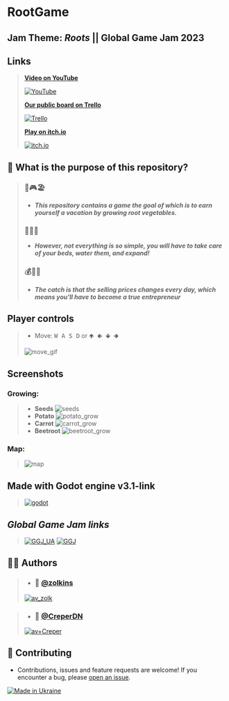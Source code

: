 # RootGame


## **Jam Theme: *Roots* || Global Game Jam 2023**


## Links

>[**Video on YouTube**](https://www.youtube.com/watch?v=4BDzRE_Zzuo&t=13s)
>
>[![YouTube](https://i.imgur.com/qKio0Qq.png)](https://www.youtube.com/watch?v=4BDzRE_Zzuo&t=13s)
>
>[**Our public board on Trello**](https://trello.com/b/biV4kgVa/ggjambestteam)
>
>[![Trello](https://i.imgur.com/L9LRMcz.png)](https://trello.com/b/biV4kgVa/ggjambestteam)
>
>[**Play on itch.io**](https://zolkins.itch.io/rootsgame)
>
>[![itch.io](https://i.imgur.com/RadK1jF.png)](https://zolkins.itch.io/rootsgame)
>
## 🤔 What is the purpose of this repository?
>
>### 🥕🎮🏖️
>
>- ***This repository contains a game the goal of which is to earn yourself a vacation by growing root vegetables.*** 
>
>### 🌱💦😅
>
>- ***However, not everything is so simple, you will have to take care of your beds, water them, and expand!*** 
>
>### 💰💼🚣
>
>- ***The catch is that the selling prices changes every day, which means you'll have to become a true entrepreneur***
>

##  Player controls
>
>- Move: <kbd>W A S D</kbd> or  <kbd>🢁 🢀 🢃 🢂</kbd> 
>
>![move_gif](https://gcdnb.pbrd.co/images/axbIkuDTUJkq.gif)
>


## Screenshots

### Growing:

>- **Seeds**
>![seeds](https://i.imgur.com/42AaKw6.gif)
>- **Potato**
>![potato_grow](https://i.imgur.com/uyIKmfO.gif)
>- **Carrot**
>![carrot_grow](https://i.imgur.com/KYH8hrT.gif)
>- **Beetroot**
>![beetroot_grow](https://i.imgur.com/Kxw1QIq.gif)
>

### Map:

>![map](https://i.imgur.com/Oup27pz.png)

##  Made with Godot engine v3.1-link
>[![godot](https://i.imgur.com/bVjKYem.png)](https://github.com/godotengine/godot)

## *Global Game Jam links*
> [![GGJ_UA](https://blogger.googleusercontent.com/img/a/AVvXsEj7yYOgbZHzKeWymlhZjrMKQho2Obum-Gp2E2GX2aP8WtRO39MnZNlizljjLYpEXHd2CI4mDOQE2uX9btllKuehVPkhhu8KhZv57Q5mj4YQTDCChKrPWjbtCz1CRb0pV13AAAO5LACG3NIfnNKe2nXb4nTxxf0Jaq2rA-OKt_tq-S4ms7PvqdZImcS4vg=s1000)](http://www.ggj.org.ua/)
> [![GGJ](https://i.imgur.com/xusK4li.jpg)](https://globalgamejam.org/) 


## 👨‍💻 Authors
>- ### 👤 [@zolkins](https://github.com/zolkins)
>[![av_zolk](https://avatars.githubusercontent.com/u/57059372)](https://github.com/zolkins)

>- ### 👤 [@CreperDN](https://github.com/CreperDN)
>[![av+Creper](https://avatars.githubusercontent.com/u/97560239)](https://github.com/CreperDN)

##  🤝 Contributing
- Contributions, issues and feature requests are welcome!
If you encounter a bug, please [open an issue](https://github.com/zolkins/RootGame/issues/new).

[![Made in Ukraine](https://i.imgur.com/WNuB6C0.png)](https://u24.gov.ua/)

